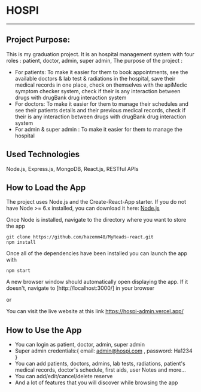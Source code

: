 # HOSPI

---

## Project Purpose:

This is my graduation project.
It is an hospital management system with four roles : patient, doctor, admin, super admin,
The purpose of the project :
- For patients: To make it easier for them to book appointments, see the available doctors & lab test & radiations in the hospital, save their medical records in one place, check on themselves with the apiMedic symptom checker system, check if their is any interaction between drugs with drugBank drug interaction system
- For doctors: To make it easier for them to manage their schedules and see their patients details and their previous medical records, check if their is any interaction between drugs with drugBank drug interaction system
- For admin & super admin : To make it easier for them to manage the hospital

## Used Technologies

Node.js, Express.js, MongoDB, React.js, RESTful APIs

## How to Load the App

The project uses Node.js and the Create-React-App starter. If you do not have Node >= 6.x installed, you can download it here: [Node.js](https://nodejs.org/en/)

Once Node is installed, navigate to the directory where you want to store the app
```
git clone https://github.com/hazemm48/MyReads-react.git
npm install
```
Once all of the dependencies have been installed you can launch the app with
```
npm start
```
A new browser window should automatically open displaying the app. If it doesn't, navigate to [http://localhost:3000/] in your browser

or

You can visit the live website at this link https://hospi-admin.vercel.app/ 

## How to Use the App

- You can login as patient, doctor, admin, super admin
- Super admin credentials:{ email: admin@hospi.com , password: Ha1234 }
- You can add patients, doctors, admins, lab tests, radiations, patient's medical records, doctor's schedule, first aids, user Notes and more...
- You can add/edit/cancel/delete reserve
- And a lot of features that you will discover while browsing the app

